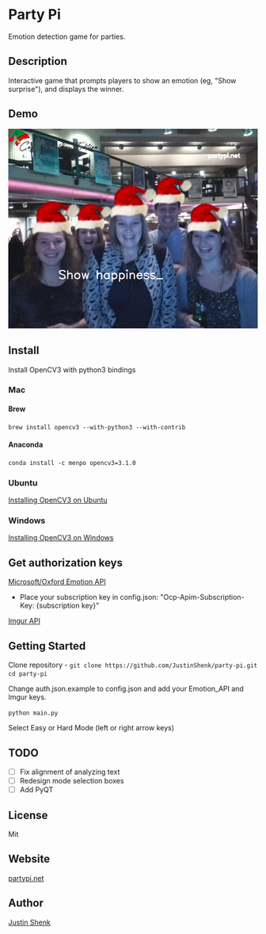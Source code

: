 # Party Pi
Emotion detection game for parties.

## Description
Interactive game that prompts players to show an emotion (eg, "Show surprise"), and displays the winner. 

## Demo
![happiness](demo.png)

## Install
Install OpenCV3 with python3 bindings

### Mac

#### Brew
`brew install opencv3 --with-python3 --with-contrib`

#### Anaconda
`conda install -c menpo opencv3=3.1.0`

### Ubuntu

[Installing OpenCV3 on Ubuntu](http://www.pyimagesearch.com/2015/07/20/install-opencv-3-0-and-python-3-4-on-ubuntu/)

### Windows

[Installing OpenCV3 on Windows](https://www.solarianprogrammer.com/2016/09/17/install-opencv-3-with-python-3-on-windows/)

## Get authorization keys

[Microsoft/Oxford Emotion API](https://dev.projectoxford.ai/docs/services/5639d931ca73072154c1ce89)
- Place your subscription key in config.json: "Ocp-Apim-Subscription-Key: {subscription key}"

[Imgur API](https://api.imgur.com/endpoints)

## Getting Started

Clone repository - `git clone https://github.com/JustinShenk/party-pi.git`
`cd party-pi`

Change auth.json.example to config.json and add your Emotion_API and Imgur keys.

`python main.py`

Select Easy or Hard Mode (left or right arrow keys)

## TODO
 - [ ] Fix alignment of analyzing text
 - [ ] Redesign mode selection boxes
 - [ ] Add PyQT

## License

Mit

## Website

[partypi.net](https://partypi.net)

## Author

[Justin Shenk](https://github.com/justinshenk/)